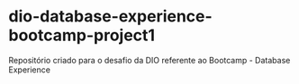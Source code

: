 # dio-database-experience-bootcamp-project1
Repositório criado para o desafio da DIO referente ao Bootcamp - Database Experience
